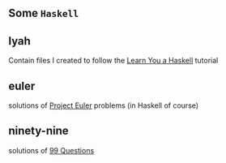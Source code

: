 Some `Haskell`
-----------

## lyah

Contain files I created to follow the [Learn You a Haskell](http://learnyouahaskell.com) tutorial

## euler

solutions of [Project Euler](http://projecteuler.net) problems (in Haskell of course)

## ninety-nine

solutions of [99 Questions](http://www.haskell.org/haskellwiki/99_questions)
